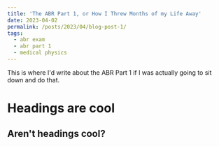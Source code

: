```yaml
---
title: 'The ABR Part 1, or How I Threw Months of my Life Away'
date: 2023-04-02
permalink: /posts/2023/04/blog-post-1/
tags:
  - abr exam
  - abr part 1
  - medical physics
---
```


This is where I'd write about the ABR Part 1 if I was actually going to sit down and do that. 

Headings are cool
======

Aren't headings cool?
------